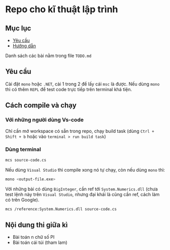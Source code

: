 # Repo cho kĩ thuật lập trình

## Mục lục
- [Yêu cầu](#yêu-cầu)
- [Hướng dẫn](#cách-compile-và-chạy)

Danh sách các bài nằm trong file `TODO.md`

## Yêu cầu
Cài đặt `mono` hoặc `.NET`, cài 1 trong 2 để lấy cái `msc` là được. Nếu dùng `mono` thì có thêm `REPL` để test code trực tiếp trên terminal khá tiện.

## Cách compile và chạy

### Với những người dùng Vs-code

Chỉ cần mở workspace có sẵn trong repo, chạy build task (dùng `Ctrl + Shift + b` hoặc vào `terminal > run build task`)

### Dùng terminal

```sh
mcs source-code.cs
```

Nếu dùng `Visual Studio` thì compile xong nó tự chạy,  còn nếu dùng `mono` thì:

```sh
mono <output-file.exe>
```

Với những bài có dùng `BigInteger`, cần ref tới `System.Numerics.dll` (chưa test lệnh này trên `Visual Studio`, nhưng đại khái là cũng cần ref, cách làm có trên Google).

```sh
mcs /reference:System.Numerics.dll source-code.cs
```

## Nội dung thi giữa kì
- Bài toán n chữ số PI
- Bài toán cái túi (tham lam)
